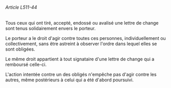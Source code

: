 ###### Article L511-44

Tous ceux qui ont tiré, accepté, endossé ou avalisé une lettre de change sont tenus solidairement envers le porteur.

Le porteur a le droit d'agir contre toutes ces personnes, individuellement ou collectivement, sans être astreint à observer l'ordre dans lequel elles se sont obligées.

Le même droit appartient à tout signataire d'une lettre de change qui a remboursé celle-ci.

L'action intentée contre un des obligés n'empêche pas d'agir contre les autres, même postérieurs à celui qui a été d'abord poursuivi.

